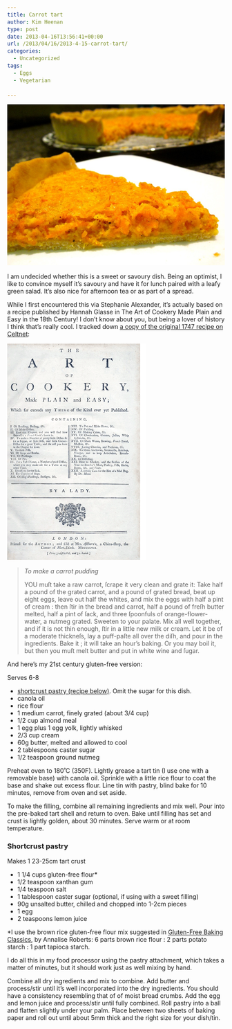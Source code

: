 ```yaml
---
title: Carrot tart
author: Kim Heenan
type: post
date: 2013-04-16T13:56:41+00:00
url: /2013/04/16/2013-4-15-carrot-tart/
categories:
  - Uncategorized
tags:
  - Eggs
  - Vegetarian

---
```


![](carrot-tart.jpg)

I am undecided whether this is a sweet or savoury dish. Being an optimist, I like to convince myself it’s savoury and have it for lunch paired with a leafy green salad. It’s also nice for afternoon tea or as part of a spread.

<!--more-->

While I first encountered this via Stephanie Alexander, it’s actually based on a recipe published by Hannah Glasse in The Art of Cookery Made Plain and Easy in the 18th Century! I don’t know about you, but being a lover of history I think that’s really cool. I tracked down [a copy of the original 1747 recipe on Celtnet][carrot-tart-recipe]:

![](art-of-cookery.png)

> _To make a carrot pudding_
> 
>  YOU muſt take a raw carrot, ſcrape it very clean and grate it: Take half a pound of the grated carrot, and a pound of grated bread, beat up eight eggs, leave out half the whites, and mix the eggs with half a pint of cream : then ſtir in the bread and carrot, half a pound of freſh butter melted, half a pint of ſack, and three ſpoonfuls of orange-flower-water, a nutmeg grated. Sweeten to your palate. Mix all well together, and if it is not thin enough, ſtir in a little new milk or cream. Let it be of a moderate thickneſs, lay a puff-paſte all over the diſh, and pour in the ingredients. Bake it ; it will take an hour’s baking. Or you may boil it, but then you muſt melt butter and put in white wine and ſugar.


And here’s my 21st century gluten-free version:

Serves 6-8

  * [shortcrust pastry (recipe below)][short-crust-pastry]. Omit the sugar for this dish.
  * canola oil
  * rice flour
  * 1 medium carrot, finely grated (about 3/4 cup)
  * 1/2 cup almond meal
  * 1 egg plus 1 egg yolk, lightly whisked
  * 2/3 cup cream
  * 60g butter, melted and allowed to cool
  * 2 tablespoons caster sugar
  * 1/2 teaspoon ground nutmeg

Preheat oven to 180˚C (350F). Lightly grease a tart tin (I use one with a removable base) with canola oil. Sprinkle with a little rice flour to coat the base and shake out excess flour. Line tin with pastry, blind bake for 10 minutes, remove from oven and set aside.

To make the filling, combine all remaining ingredients and mix well. Pour into the pre-baked tart shell and return to oven. Bake until filling has set and crust is lightly golden, about 30 minutes. Serve warm or at room temperature.


### <a name="shortcrustpastry"></a> Shortcrust pastry</p> 

Makes 1 23-25cm tart crust

  * 1 1/4 cups gluten-free flour*
  * 1/2 teaspoon xanthan gum
  * 1/4 teaspoon salt
  * 1 tablespoon caster sugar (optional, if using with a sweet filling)
  * 90g unsalted butter, chilled and chopped into 1-2cm pieces
  * 1 egg
  * 2 teaspoons lemon juice

*I use the brown rice gluten-free flour mix suggested in [Gluten-Free Baking Classics][gluten-free-baking-classics], by Annalise Roberts: 6 parts brown rice flour : 2 parts potato starch : 1 part tapioca starch.

I do all this in my food processor using the pastry attachment, which takes a matter of minutes, but it should work just as well mixing by hand.

Combine all dry ingredients and mix to combine. Add butter and process/stir until it’s well incorporated into the dry ingredients. You should have a consistency resembling that of of moist bread crumbs. Add the egg and lemon juice and process/stir until fully combined. Roll pastry into a ball and flatten slightly under your palm. Place between two sheets of baking paper and roll out until about 5mm thick and the right size for your dish/tin.

 [short-crust-pastry]: #shortcrustpastry
 [gluten-free-baking-classics]: http://www.amazon.com/Gluten-Free-Baking-Classics-Annalise-Roberts/dp/1572840994%3FSubscriptionId%3D0ENGV10E9K9QDNSJ5C82%26tag%3Dfredel09-20%26linkCode%3Dxm2%26camp%3D2025%26creative%3D165953%26creativeASIN%3D1572840994
 [carrot-tart-recipe]: http://www.celtnet.org.uk/recipes/glasse-lent-dinner-dishes-09.php#646